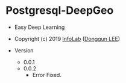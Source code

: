 # Postgresql-DeepGeo
 - Easy Deep Learning
  - Copyright (c) 2019 [InfoLab](http://infolab.kunsan.ac.kr) ([Donggun LEE](http://duration.digimoon.net))

 - Version
   - 0.0.1
   - 0.0.2
     - Error Fixed.
